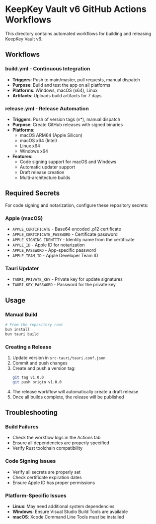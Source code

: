 # KeepKey Vault v6 GitHub Actions Workflows

This directory contains automated workflows for building and releasing KeepKey Vault v6.

## Workflows

### build.yml - Continuous Integration
- **Triggers**: Push to main/master, pull requests, manual dispatch
- **Purpose**: Build and test the app on all platforms
- **Platforms**: Windows, macOS (x64), Linux
- **Artifacts**: Uploads build artifacts for 7 days

### release.yml - Release Automation
- **Triggers**: Push of version tags (v*), manual dispatch
- **Purpose**: Create GitHub releases with signed binaries
- **Platforms**: 
  - macOS ARM64 (Apple Silicon)
  - macOS x64 (Intel)
  - Linux x64
  - Windows x64
- **Features**:
  - Code signing support for macOS and Windows
  - Automatic updater support
  - Draft release creation
  - Multi-architecture builds

## Required Secrets

For code signing and notarization, configure these repository secrets:

### Apple (macOS)
- `APPLE_CERTIFICATE` - Base64 encoded .p12 certificate
- `APPLE_CERTIFICATE_PASSWORD` - Certificate password
- `APPLE_SIGNING_IDENTITY` - Identity name from the certificate
- `APPLE_ID` - Apple ID for notarization
- `APPLE_PASSWORD` - App-specific password
- `APPLE_TEAM_ID` - Apple Developer Team ID

### Tauri Updater
- `TAURI_PRIVATE_KEY` - Private key for update signatures
- `TAURI_KEY_PASSWORD` - Password for the private key

## Usage

### Manual Build
```bash
# From the repository root
bun install
bun tauri build
```

### Creating a Release
1. Update version in `src-tauri/tauri.conf.json`
2. Commit and push changes
3. Create and push a version tag:
   ```bash
   git tag v1.0.0
   git push origin v1.0.0
   ```
4. The release workflow will automatically create a draft release
5. Once all builds complete, the release will be published

## Troubleshooting

### Build Failures
- Check the workflow logs in the Actions tab
- Ensure all dependencies are properly specified
- Verify Rust toolchain compatibility

### Code Signing Issues
- Verify all secrets are properly set
- Check certificate expiration dates
- Ensure Apple ID has proper permissions

### Platform-Specific Issues
- **Linux**: May need additional system dependencies
- **Windows**: Ensure Visual Studio Build Tools are available
- **macOS**: Xcode Command Line Tools must be installed 